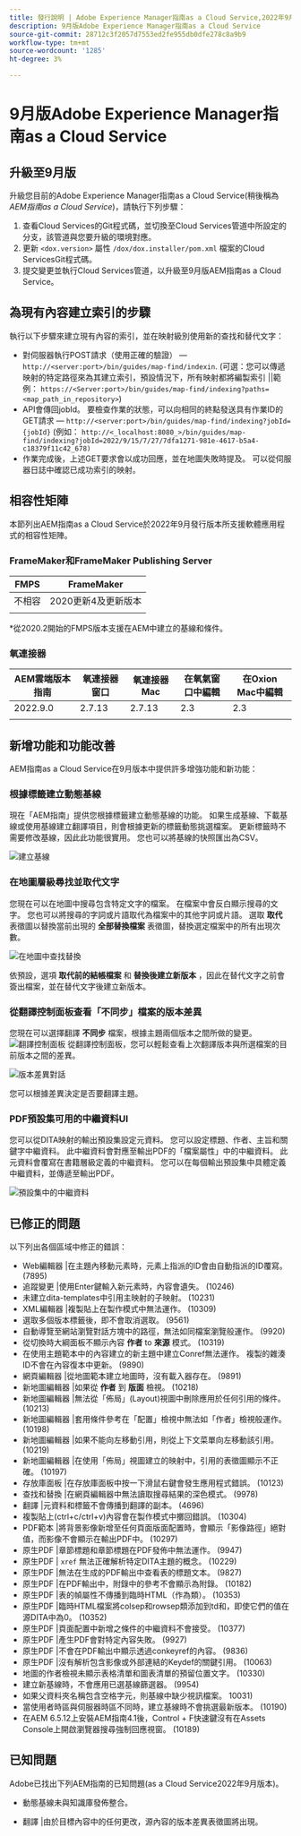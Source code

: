```yaml
---
title: 發行說明 | Adobe Experience Manager指南as a Cloud Service,2022年9月發行版本
description: 9月版Adobe Experience Manager指南as a Cloud Service
source-git-commit: 28712c3f2057d7553ed2fe955db0dfe278c8a9b9
workflow-type: tm+mt
source-wordcount: '1285'
ht-degree: 3%

---
```


# 9月版Adobe Experience Manager指南as a Cloud Service

## 升級至9月版

升級您目前的Adobe Experience Manager指南as a Cloud Service(稍後稱為 *AEM指南as a Cloud Service*)，請執行下列步驟：
1. 查看Cloud Services的Git程式碼，並切換至Cloud Services管道中所設定的分支，該管道與您要升級的環境對應。
2. 更新 `<dox.version>` 屬性 `/dox/dox.installer/pom.xml` 檔案的Cloud ServicesGit程式碼。
3. 提交變更並執行Cloud Services管道，以升級至9月版AEM指南as a Cloud Service。

## 為現有內容建立索引的步驟

執行以下步驟來建立現有內容的索引，並在映射級別使用新的查找和替代文字：
* 對伺服器執行POST請求（使用正確的驗證） —  `http://<server:port>/bin/guides/map-find/indexin`.
(可選：您可以傳遞映射的特定路徑來為其建立索引，預設情況下，所有映射都將編製索引 ||範例：   `https://<Server:port>/bin/guides/map-find/indexing?paths=<map_path_in_repository>`)
* API會傳回jobId。 要檢查作業的狀態，可以向相同的終點發送具有作業ID的GET請求 —  `http://<server:port>/bin/guides/map-find/indexing?jobId={jobId}`
(例如： `http://<_localhost:8080_>/bin/guides/map-find/indexing?jobId=2022/9/15/7/27/7dfa1271-981e-4617-b5a4-c18379f11c42_678)`
* 作業完成後，上述GET要求會以成功回應，並在地圖失敗時提及。 可以從伺服器日誌中確認已成功索引的映射。


## 相容性矩陣

本節列出AEM指南as a Cloud Service於2022年9月發行版本所支援軟體應用程式的相容性矩陣。

### FrameMaker和FrameMaker Publishing Server

| FMPS | FrameMaker |
| --- | --- |
| 不相容 | 2020更新4及更新版本 |
|  |  |

*從2020.2開始的FMPS版本支援在AEM中建立的基線和條件。

### 氧連接器

| AEM雲端版本指南 | 氧連接器窗口 | 氧連接器Mac | 在氧氣窗口中編輯 | 在Oxion Mac中編輯 |
| --- | --- | --- | --- | --- |
| 2022.9.0 | 2.7.13 | 2.7.13 | 2.3 | 2.3 |
|  |  |  |  |


## 新增功能和功能改善

AEM指南as a Cloud Service在9月版本中提供許多增強功能和新功能：


### 根據標籤建立動態基線

現在「AEM指南」提供您根據標籤建立動態基線的功能。 如果生成基線、下載基線或使用基線建立翻譯項目，則會根據更新的標籤動態挑選檔案。 更新標籤時不需要修改基線，因此此功能很實用。
您也可以將基線的快照匯出為CSV。

![建立基線](assets/dynamic-baseline.png)

### 在地圖層級尋找並取代文字

您現在可以在地圖中搜尋包含特定文字的檔案。 在檔案中會反白顯示搜尋的文字。 您也可以將搜尋的字詞或片語取代為檔案中的其他字詞或片語。
選取 **取代** 表徵圖以替換當前出現的 **全部替換檔案** 表徵圖，替換選定檔案中的所有出現次數。

![在地圖中查找替換](assets/map-find-replace.png)

依預設，選項 **取代前的結帳檔案** 和 **替換後建立新版本** ，因此在替代文字之前會簽出檔案，並在替代文字後建立新版本。

### 從翻譯控制面板查看「不同步」檔案的版本差異

您現在可以選擇翻譯 **不同步** 檔案，根據主題兩個版本之間所做的變更。\
![翻譯控制面板](assets/translation-version-diff.png)
從翻譯控制面板，您可以輕鬆查看上次翻譯版本與所選檔案的目前版本之間的差異。

![版本差異對話](assets/version-diff.png)

您可以根據差異決定是否要翻譯主題。

### PDF預設集可用的中繼資料UI

您可以從DITA映射的輸出預設集設定元資料。 您可以設定標題、作者、主旨和關鍵字中繼資料。 此中繼資料會對應至輸出PDF的「檔案屬性」中的中繼資料。
此元資料會覆寫在書籍層級定義的中繼資料。 您可以在每個輸出預設集中具體定義中繼資料，並傳遞至輸出PDF。

![預設集中的中繼資料](assets/preset-metadata.png)


## 已修正的問題

以下列出各個區域中修正的錯誤：

* Web編輯器 |在主題內移動元素時，元素上指派的ID會由自動指派的ID覆寫。 (7895)
* 追蹤變更 |使用Enter鍵輸入新元素時，內容會遺失。 (10246)
* 未建立dita-templates中引用主映射的子映射。 (10231)
* XML編輯器 |複製貼上在製作模式中無法運作。 (10309)
* 選取多個版本標籤後，即不會取消選取。 (9561)
* 自動導覽至網站瀏覽對話方塊中的路徑，無法如同檔案瀏覽般運作。 (9920)
* 從切換時大綱面板不顯示內容 **作者** to **來源** 模式。 (10319)
* 在使用主題範本中的內容建立的新主題中建立Conref無法運作。 複製的雜湊ID不會在內容復本中更新。 (9890)
* 網頁編輯器 |從地圖範本建立地圖時，沒有載入器存在。 (9891)
* 新地圖編輯器 |如果從 **作者** 到 **版面** 檢視。 (10218)
* 新地圖編輯器 |無法從「佈局」(Layout)視圖中刪除應用於任何引用的條件。 (10213)
* 新地圖編輯器 |套用條件參考在「配置」檢視中無法如「作者」檢視般運作。 (10198)
* 新地圖編輯器 |如果不能向左移動引用，則從上下文菜單向左移動該引用。 (10219)
* 新地圖編輯器 |在使用「佈局」視圖建立的映射中，引用的表徵圖顯示不正確。 (10197)
* 存放庫面板 |在存放庫面板中按一下滑鼠右鍵會發生應用程式錯誤。 (10123)
* 查找和替換 |在網頁編輯器中無法讀取搜尋結果的深色模式。 (9978)
* 翻譯 |元資料和標籤不會傳播到翻譯的副本。 (4696)
* 複製貼上(ctrl+c/ctrl+v)內容會在製作模式中擲回錯誤。 (10304)
* PDF範本 |將背景影像新增至任何頁面版面配置時，會顯示「影像路徑」絕對值，而影像不會顯示在輸出PDF中。 (10297)
* 原生PDF |章節標題和章節標題在PDF發佈中無法運作。 (9947)
* 原生PDF | `xref` 無法正確解析特定DITA主題的概念。 (10229)
* 原生PDF |無法在生成的PDF輸出中查看表的標題文本。 (9827)
* 原生PDF |在PDF輸出中，附錄中的參考不會顯示為附錄。 (10182)
* 原生PDF |表的幀屬性不傳播到臨時HTML（作為類）。 (10353)
* 原生PDF |臨時HTML檔案將colsep和rowsep類添加到td和，即使它們的值在源DITA中為0。 (10352)
* 原生PDF |頁面配置中新增之條件的中繼資料不會接受。 (10377)
* 原生PDF |產生PDF會對特定內容失敗。 (9927)
* 原生PDF |不會在PDF輸出中顯示透過conkeyref的內容。 (9836)
* 原生PDF |沒有解析包含影像或外部連結的Keydef的關鍵引用。 (10063)
* 地圖的作者檢視未顯示表格清單和圖表清單的預留位置文字。 (10330)
* 建立新基線時，不會應用已選基線篩選器。 (9954)
* 如果父資料夾名稱包含空格字元，則基線中缺少視訊檔案。 10031)
* 當使用者時區與伺服器時區不同時，建立基線時不會挑選最新版本。 (10190)
* 在AEM 6.5.12上安裝AEM指南4.1後，Control + F快速鍵沒有在Assets Console上開啟瀏覽器搜尋強制回應視窗。 (10189)


## 已知問題

Adobe已找出下列AEM指南的已知問題(as a Cloud Service2022年9月版本)。


* 動態基線未與知識庫發佈整合。

* 翻譯 |由於目標內容中的任何更改，源內容的版本差異表徵圖將出現。
